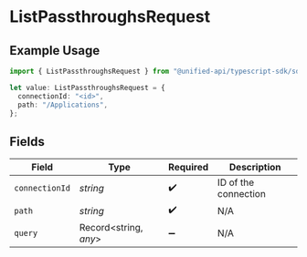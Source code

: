 # ListPassthroughsRequest

## Example Usage

```typescript
import { ListPassthroughsRequest } from "@unified-api/typescript-sdk/sdk/models/operations";

let value: ListPassthroughsRequest = {
  connectionId: "<id>",
  path: "/Applications",
};
```

## Fields

| Field                 | Type                  | Required              | Description           |
| --------------------- | --------------------- | --------------------- | --------------------- |
| `connectionId`        | *string*              | :heavy_check_mark:    | ID of the connection  |
| `path`                | *string*              | :heavy_check_mark:    | N/A                   |
| `query`               | Record<string, *any*> | :heavy_minus_sign:    | N/A                   |